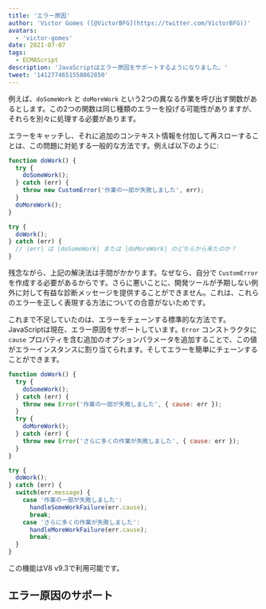```yaml
---
title: 'エラー原因'
author: 'Victor Gomes ([@VictorBFG](https://twitter.com/VictorBFG))'
avatars:
  - 'victor-gomes'
date: 2021-07-07
tags:
  - ECMAScript
description: 'JavaScriptはエラー原因をサポートするようになりました。'
tweet: '1412774651558862850'
---
```


例えば、`doSomeWork` と `doMoreWork` という2つの異なる作業を呼び出す関数があるとします。この2つの関数は同じ種類のエラーを投げる可能性がありますが、それらを別々に処理する必要があります。

エラーをキャッチし、それに追加のコンテキスト情報を付加して再スローすることは、この問題に対処する一般的な方法です。例えば以下のように:

```js
function doWork() {
  try {
    doSomeWork();
  } catch (err) {
    throw new CustomError('作業の一部が失敗しました', err);
  }
  doMoreWork();
}

try {
  doWork();
} catch (err) {
  // |err| は |doSomeWork| または |doMoreWork| のどちらから来たのか？
}
```

残念ながら、上記の解決法は手間がかかります。なぜなら、自分で `CustomError` を作成する必要があるからです。さらに悪いことに、開発ツールが予期しない例外に対して有益な診断メッセージを提供することができません。これは、これらのエラーを正しく表現する方法についての合意がないためです。

<!--truncate-->
これまで不足していたのは、エラーをチェーンする標準的な方法です。JavaScriptは現在、エラー原因をサポートしています。`Error` コンストラクタに `cause` プロパティを含む追加のオプションパラメータを追加することで、この値がエラーインスタンスに割り当てられます。そしてエラーを簡単にチェーンすることができます。

```js
function doWork() {
  try {
    doSomeWork();
  } catch (err) {
    throw new Error('作業の一部が失敗しました', { cause: err });
  }
  try {
    doMoreWork();
  } catch (err) {
    throw new Error('さらに多くの作業が失敗しました', { cause: err });
  }
}

try {
  doWork();
} catch (err) {
  switch(err.message) {
    case '作業の一部が失敗しました':
      handleSomeWorkFailure(err.cause);
      break;
    case 'さらに多くの作業が失敗しました':
      handleMoreWorkFailure(err.cause);
      break;
  }
}
```

この機能はV8 v9.3で利用可能です。

## エラー原因のサポート

<feature-support chrome="93 https://chromium-review.googlesource.com/c/v8/v8/+/2784681"
                 firefox="91 https://bugzilla.mozilla.org/show_bug.cgi?id=1679653"
                 safari="15 https://bugs.webkit.org/show_bug.cgi?id=223302"
                 nodejs="no"
                 babel="no"></feature-support>
